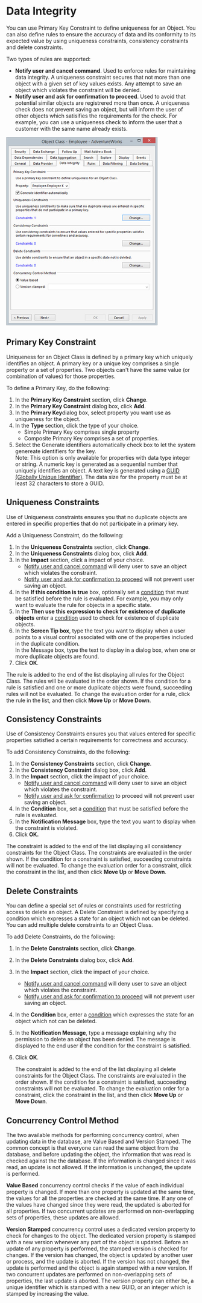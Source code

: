 # Data Integrity

You can use Primary Key Constraint to define uniqueness for an Object. You can also define rules to ensure the accuracy of data and its conformity to its expected value by using uniqueness constraints, consistency constraints and delete constraints.

Two types of rules are supported:

*   **Notify user and cancel command**. Used to enforce rules for maintaining data integrity. A uniqueness constraint secures that not more than one object with a given set of key values exists. Any attempt to save an object which violates the constraint will be denied.
*   **Notify user and ask for confirmation to proceed**. Used to avoid that potential similar objects are registrered more than once. A uniqueness check does not prevent saving an object, but will inform the user of other objects which satisifies the requirements for the check. For example, you can use a uniqueness check to inform the user that a customer with the same name already exists.

![ID074A8CD29EF0400C.jpg](media/ID074A8CD29EF0400C.jpg)


## Primary Key Constraint

Uniqueness for an Object Class is defined by a primary key which uniquely identifies an object. A primary key or a unique key comprises a single property or a set of properties. Two objects can't have the same value (or combination of values) for those properties.

To define a Primary Key, do the following:

1.  In the **Primary Key Constraint** section, click **Change**.
2.  In the **Primary Key Constraint** dialog box, click **Add**.
3.  In the **Primary Key**dialog box, select property you want use as uniqueness for the object.
4.  In the **Type** section, click the type of your choice.  
    * Simple Primary Key comprises single property  
    * Composite Primary Key comprises a set of properties.
5.  Select the Generate identifiers automatically check box to let the system genereate identifiers for the key.  
    Note: This option is only available for properties with data type integer or string. A numeric key is generated as a sequential number that uniquely identifies an object. A text key is generated using a [GUID (Globally Unique Identifier)](../../../../../terminology.md "Globally Unique Identifier (GUID)"). The data size for the property must be at least 32 characters to store a GUID.



## Uniqueness Constraints

Use of Uniqueness constraints ensures you that no duplicate objects are entered in specific properties that do not participate in a primary key.

Add a Uniqueness Constraint, do the following:

1.  In the **Uniqueness Constraints** section, click **Change**.
2.  In the **Uniqueness Constraints** dialog box, click **Add**.
3.  In the **Impact** section, click a impact of your choice.  
    * [Notify user and cancel command](data-integrity.md "Data Integrity") will deny user to save an object which violates the constraint.  
    * [Notify user and ask for confirmation to proceed](data-integrity.md "Data Integrity") will not prevent user saving an object.  
4.  In the **If this condition is true** box, optionally set a [condition](../../../common-concepts/conditions.md "Conditions") that must be satisfied before the rule is evaluated. For example, you may only want to evaluate the rule for objects in a specific state.  
5.  In the **Then use this expression to check for existence of duplicate objects** enter a [condition](../../../common-concepts/conditions.md "Conditions") used to check for existence of duplicate objects.  
6.  In the **Screen Tip box**, type the text you want to display when a user points to a visual control associated with one of the properties included in the duplicate condition.  
    In the Message box, type the text to display in a dialog box, when one or more duplicate objects are found.
7.  Click **OK**.

The rule is added to the end of the list displaying all rules for the Object Class. The rules will be evaluated in the order shown. If the condition for a rule is satisfied and one or more duplicate objects were found, succeeding rules will not be evaluated. To change the evaluation order for a rule, click the rule in the list, and then click **Move Up** or **Move Down**.  



## Consistency Constraints

Use of Consistency Constraints ensures you that values entered for specific properties satisfied a certain requirements for correctness and accuracy.

To add Consistency Constraints, do the following:

1.  In the **Consistency Constraints** section, click **Change**.
2.  In the **Consistency Constraint** dialog box, click **Add**.
3.  In the **Impact** section, click the impact of your choice.  
    * [Notify user and cancel command](data-integrity.md) will deny user to save an object which violates the constraint.  
    * [Notify user and ask for confirmation](data-integrity.md) to proceed will not prevent user saving an object.
4.  In the **Condition** box, set a [condition](../../../common-concepts/conditions.md) that must be satisfied before the rule is evaluated.
5.  In the **Notification Message** box, type the text you want to display when the constraint is violated.
6.  Click **OK.**

The constraint is added to the end of the list displaying all consistency constraints for the Object Class. The constraints are evaluated in the order shown. If the condition for a constraint is satisfied, succeeding constraints will not be evaluated. To change the evaluation order for a constraint, click the constraint in the list, and then click **Move Up** or **Move Down**.  



## Delete Constraints

You can define a special set of rules or constraints used for restricting access to delete an object. A Delete Constraint is defined by specifying a condition which expresses a state for an object which not can be deleted. You can add multiple delete constraints to an Object Class.

To add Delete Constraints, do the following:

1.  In the **Delete Constraints** section, click **Change**.
2.  In the **Delete Constraints** dialog box, click **Add**.
3.  In the **Impact** section, click the impact of your choice.  
    * [Notify user and cancel command](data-integrity.md) will deny user to save an object which violates the constraint.  
    * [Notify user and ask for confirmation to proceed](data-integrity.md) will not prevent user saving an object.
4.  In the **Condition** box, enter a [condition](../../../common-concepts/conditions.md) which expresses the state for an object which not can be deleted.
5.  In the **Notification Message**, type a message explaining why the permission to delete an object has been denied. The message is displayed to the end user if the condition for the constraint is satisfied.
6.  Click **OK**.  

    The constraint is added to the end of the list displaying all delete constraints for the Object Class. The constraints are evaluated in the order shown. If the condition for a constraint is satisfied, succeeding constraints will not be evaluated. To change the evaluation order for a constraint, click the constraint in the list, and then click **Move Up** or **Move Down**.  



## Concurrency Control Method

The two available methods for performing concurrency control, when updating data in the database, are Value Based and Version Stamped. The common concept is that everyone can read the same object from the database, and before updating the object, the information that was read is checked against the the database. If the information is changed since it was read, an update is not allowed. If the information is unchanged, the update is performed.

**Value Based** concurrency control checks if the value of each individual property is changed. If more than one property is updated at the same time, the values for all the properties are checked at the same time. If any one of the values have changed since they were read, the updated is aborted for all properties. If two concurrent updates are performed on non-overlapping sets of properties, these updates are allowed.

**Version Stamped** concurrency control uses a dedicated version property to check for changes to the object. The dedicated version property is stamped with a new version whenever any part of the object is updated. Before an update of any property is performed, the stamped version is checked for changes. If the version has changed, the object is updated by another user or process, and the update is aborted. If the version has not changed, the update is performed and the object is again stamped with a new version. If two concurrent updates are performed on non-overlapping sets of properties, the last update is aborted. The version property can either be, a unique identifier which is stamped with a new GUID, or an integer which is stamped by increasing the value.

